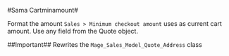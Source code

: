 #Sama Cartminamount#

Format the amount `Sales > Minimum checkout amount` uses as current cart amount.
Use any field from the Quote object.

##Important##
Rewrites the `Mage_Sales_Model_Quote_Address` class